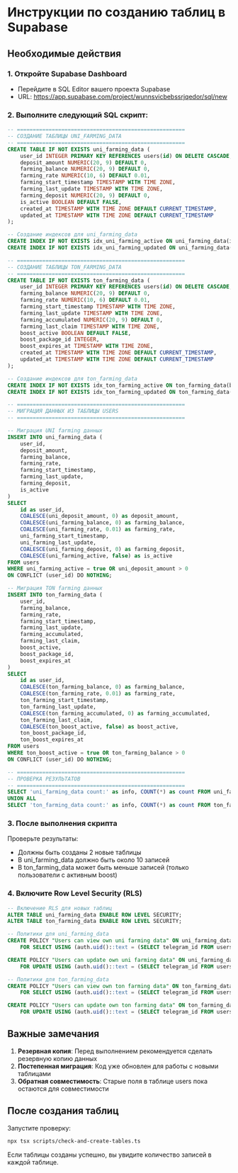 # Инструкции по созданию таблиц в Supabase

## Необходимые действия

### 1. Откройте Supabase Dashboard
- Перейдите в SQL Editor вашего проекта Supabase
- URL: https://app.supabase.com/project/wunnsvicbebssrjqedor/sql/new

### 2. Выполните следующий SQL скрипт:

```sql
-- =====================================================
-- СОЗДАНИЕ ТАБЛИЦЫ UNI_FARMING_DATA
-- =====================================================
CREATE TABLE IF NOT EXISTS uni_farming_data (
    user_id INTEGER PRIMARY KEY REFERENCES users(id) ON DELETE CASCADE,
    deposit_amount NUMERIC(20, 9) DEFAULT 0,
    farming_balance NUMERIC(20, 9) DEFAULT 0,
    farming_rate NUMERIC(10, 6) DEFAULT 0.01,
    farming_start_timestamp TIMESTAMP WITH TIME ZONE,
    farming_last_update TIMESTAMP WITH TIME ZONE,
    farming_deposit NUMERIC(20, 9) DEFAULT 0,
    is_active BOOLEAN DEFAULT FALSE,
    created_at TIMESTAMP WITH TIME ZONE DEFAULT CURRENT_TIMESTAMP,
    updated_at TIMESTAMP WITH TIME ZONE DEFAULT CURRENT_TIMESTAMP
);

-- Создание индексов для uni_farming_data
CREATE INDEX IF NOT EXISTS idx_uni_farming_active ON uni_farming_data(is_active);
CREATE INDEX IF NOT EXISTS idx_uni_farming_updated ON uni_farming_data(farming_last_update);

-- =====================================================
-- СОЗДАНИЕ ТАБЛИЦЫ TON_FARMING_DATA
-- =====================================================
CREATE TABLE IF NOT EXISTS ton_farming_data (
    user_id INTEGER PRIMARY KEY REFERENCES users(id) ON DELETE CASCADE,
    farming_balance NUMERIC(20, 9) DEFAULT 0,
    farming_rate NUMERIC(10, 6) DEFAULT 0.01,
    farming_start_timestamp TIMESTAMP WITH TIME ZONE,
    farming_last_update TIMESTAMP WITH TIME ZONE,
    farming_accumulated NUMERIC(20, 9) DEFAULT 0,
    farming_last_claim TIMESTAMP WITH TIME ZONE,
    boost_active BOOLEAN DEFAULT FALSE,
    boost_package_id INTEGER,
    boost_expires_at TIMESTAMP WITH TIME ZONE,
    created_at TIMESTAMP WITH TIME ZONE DEFAULT CURRENT_TIMESTAMP,
    updated_at TIMESTAMP WITH TIME ZONE DEFAULT CURRENT_TIMESTAMP
);

-- Создание индексов для ton_farming_data
CREATE INDEX IF NOT EXISTS idx_ton_farming_active ON ton_farming_data(boost_active);
CREATE INDEX IF NOT EXISTS idx_ton_farming_updated ON ton_farming_data(farming_last_update);

-- =====================================================
-- МИГРАЦИЯ ДАННЫХ ИЗ ТАБЛИЦЫ USERS
-- =====================================================

-- Миграция UNI farming данных
INSERT INTO uni_farming_data (
    user_id,
    deposit_amount,
    farming_balance,
    farming_rate,
    farming_start_timestamp,
    farming_last_update,
    farming_deposit,
    is_active
)
SELECT 
    id as user_id,
    COALESCE(uni_deposit_amount, 0) as deposit_amount,
    COALESCE(uni_farming_balance, 0) as farming_balance,
    COALESCE(uni_farming_rate, 0.01) as farming_rate,
    uni_farming_start_timestamp,
    uni_farming_last_update,
    COALESCE(uni_farming_deposit, 0) as farming_deposit,
    COALESCE(uni_farming_active, false) as is_active
FROM users
WHERE uni_farming_active = true OR uni_deposit_amount > 0
ON CONFLICT (user_id) DO NOTHING;

-- Миграция TON farming данных
INSERT INTO ton_farming_data (
    user_id,
    farming_balance,
    farming_rate,
    farming_start_timestamp,
    farming_last_update,
    farming_accumulated,
    farming_last_claim,
    boost_active,
    boost_package_id,
    boost_expires_at
)
SELECT 
    id as user_id,
    COALESCE(ton_farming_balance, 0) as farming_balance,
    COALESCE(ton_farming_rate, 0.01) as farming_rate,
    ton_farming_start_timestamp,
    ton_farming_last_update,
    COALESCE(ton_farming_accumulated, 0) as farming_accumulated,
    ton_farming_last_claim,
    COALESCE(ton_boost_active, false) as boost_active,
    ton_boost_package_id,
    ton_boost_expires_at
FROM users
WHERE ton_boost_active = true OR ton_farming_balance > 0
ON CONFLICT (user_id) DO NOTHING;

-- =====================================================
-- ПРОВЕРКА РЕЗУЛЬТАТОВ
-- =====================================================
SELECT 'uni_farming_data count:' as info, COUNT(*) as count FROM uni_farming_data
UNION ALL
SELECT 'ton_farming_data count:' as info, COUNT(*) as count FROM ton_farming_data;
```

### 3. После выполнения скрипта

Проверьте результаты:
- Должны быть созданы 2 новые таблицы
- В uni_farming_data должно быть около 10 записей
- В ton_farming_data может быть меньше записей (только пользователи с активным boost)

### 4. Включите Row Level Security (RLS)

```sql
-- Включение RLS для новых таблиц
ALTER TABLE uni_farming_data ENABLE ROW LEVEL SECURITY;
ALTER TABLE ton_farming_data ENABLE ROW LEVEL SECURITY;

-- Политики для uni_farming_data
CREATE POLICY "Users can view own uni farming data" ON uni_farming_data
    FOR SELECT USING (auth.uid()::text = (SELECT telegram_id FROM users WHERE id = user_id));

CREATE POLICY "Users can update own uni farming data" ON uni_farming_data
    FOR UPDATE USING (auth.uid()::text = (SELECT telegram_id FROM users WHERE id = user_id));

-- Политики для ton_farming_data
CREATE POLICY "Users can view own ton farming data" ON ton_farming_data
    FOR SELECT USING (auth.uid()::text = (SELECT telegram_id FROM users WHERE id = user_id));

CREATE POLICY "Users can update own ton farming data" ON ton_farming_data
    FOR UPDATE USING (auth.uid()::text = (SELECT telegram_id FROM users WHERE id = user_id));
```

## Важные замечания

1. **Резервная копия**: Перед выполнением рекомендуется сделать резервную копию данных
2. **Постепенная миграция**: Код уже обновлен для работы с новыми таблицами
3. **Обратная совместимость**: Старые поля в таблице users пока остаются для совместимости

## После создания таблиц

Запустите проверку:
```bash
npx tsx scripts/check-and-create-tables.ts
```

Если таблицы созданы успешно, вы увидите количество записей в каждой таблице.